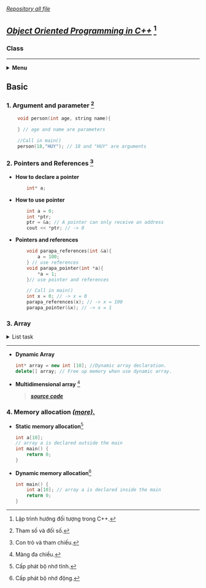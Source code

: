 ###### [Repository all file](../C++/)
## [**_Object Oriented Programming in C++_**](../C++/OOP/) [^1]
[^1]: Lập trình hướng đối tượng trong C++.

### Class

---
<details>
<!-- head -->
    <summary><b>Menu</b></summary>

<!-- body -->

- - *
- [**1. Argument and parameter**](#1-argument-and-parameter-2)
- [**2. Pointers and References**](#2-pointers-and-references-3)
- [**3. Array**](#3-array)
- [**4. Memory allocation**](#4-memory-allocation-more)

</details>

## **Basic**
### 1. Argument and parameter [^2]
[^2]: Tham số và đối số.
```cpp
    void person(int age, string name){
        
    } // age and name are parameters

    //Call in main()    
    person(18,"HUY"); // 18 and "HUY" are arguments
```
### 2. Pointers and References [^3] 
[^3]: Con trỏ và tham chiếu.
* **How to declare a pointer**
    ```cpp
        int* a;
    ```
* **How to use pointer**
    ```cpp
        int a = 0;
        int *ptr; 
        ptr = &a; // A pointer can only receive an address
        cout << *ptr; // -> 0
    ```
* **Pointers and references**
    ```cpp
        void parapa_references(int &a){
            a = 100;
        } // use references 
        void parapa_pointer(int *a){
            *a = 1;
        }// use pointer and references

        // Call in main()
        int x = 0; // -> x = 0
        parapa_references(x); // -> x = 100
        parapa_pointer(&x); // -> x = 1

    ```
### 3. Array
<details>
<summary>List task</summary>

<!-- BeginTask1 -->

  * ### **Task 1**

|**_[question](https://codelearn.io/learning/cpp-nang-cao?activityType=12&activityId=972)_**|**_[source code](../C++/Array/task-1-01.cpp)_**|[_**run**_][run]|
|-|-|-|
<details>
<summary>Code</summary>

```cpp
#include <iostream>
using namespace std;

int getMaxValue(int *p, int n) {
    int max = p[0];
    for (int i = 1; i < n; i++) {
        if (max < p[i]) {
            max = p[i];
        }
    }
    return max;
}

int main() {
    int n;
    cin >> n;
    int *arr = new int [n];
    for (int i = 0; i < n; i++) {
        cin >> arr[i];
    }
    cout << "Max Value = " << getMaxValue(arr, n) << endl;
    return 0;
}
```

</details>

<!-- endTask1 -->
---
<!-- BeginTask2 -->

  * ### **Task 2**
|[question](https://codelearn.io/learning/cpp-nang-cao?activityType=12&activityId=977)|[source code](../C++/Array/task-2-01.cpp)|[**run**][run]|
|-|-|-|
<details>
<summary>Code</summary>

```cpp
#include <iostream>
using namespace std;
int sum_argument(int *arr, int n) {
    int sum = arr[0];
    for (int i = 1; i < n; i++) {
        sum +=arr[i];
    }
    return sum;
}
void input_array(int *arr, int n) {
    for (int i = 0; i < n; i++) {
        cin >> arr[i];
    }
} // type value to array
int main() {
    int n;
    cin >> n;
    int *arr = new int [n];
    input_array(arr,n);
    cout << "Sum: " << sum_argument(arr,n) << endl;


    return 0;
}
```
</details>

<!-- endTask2 -->
---
<!-- BeginTask3 -->

 
  * ### **Task 3**
|[**question**](https://codelearn.io/learning/cpp-nang-cao?activityType=12&activityId=980)|[**source code**](../C++/Array/task-3-01.cpp)|[**run**][run]|
|-|-|-|
<details>
<summary>Code</summary>
 
```cpp
 #include <iostream>
using namespace std;
void input_array(int *arr, int n, int m) {
    int sum = 0;
    for (int i = 0; i < n * m; i++) {

        cin >> arr[i];
    }
    // n is the key
    int index = 0; // save the index
    for (int i = 0; i < n; i++) {

        for (int j = 0; j < m; j++) {   
                     
            sum += arr[index];
            index++;

        }
        cout << sum << endl;
        sum = 0;

    }


} // type value to array
int main() {
    // Multidimensional Array
    int n,m;
    cin >> n >> m;
    int *arr = new int [n * m];
    input_array(arr, n, m);
    return 0;
}
```
</details>
 
<!-- endTask3 -->
---
<!-- beginTask4 -->
 
  * ### **Task**
|[**question**]()|[**source code**](../C++/Array/)|[**run**][run]|
|-|-|-|
<details>
<summary>Code</summary>
 
```cpp
 
```
</details>
 
***
<!-- endTask4 -->

[run]: https://onecompiler.com/cpp
</details>

***

* **Dynamic Array**
    ```cpp
    int* array = new int [10]; //Dynamic array declaration.
    delete[] array; // Free up memory when use dynamic array.
    ```
[^multiarr]: Mảng đa chiều.
* **Multidimensional array** [^multiarr]
    >[***source code***](../C++/Array/task-3-01.cpp)
    
### 4. Memory allocation [*(more).*](https://codelearn.io/learning/cpp-nang-cao?activityType=8&activityId=979)

[^sma]: Cấp phát bộ nhớ tĩnh.
* **Static memory allocation**[^sma]
    ```cpp
    int a[10];
    // array a is declared outside the main
    int main() {
        return 0;
    }
    ```
[^dma]: Cấp phát bộ nhớ động.
* **Dynamic memory allocation**[^dma]
    ```cpp
    int main() {
        int a[10]; // array a is declared inside the main
        return 0;
    }
    ```